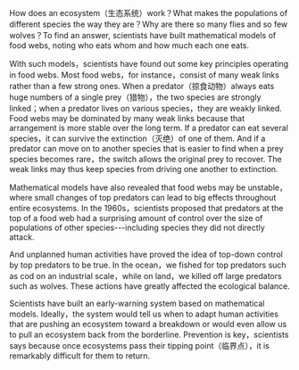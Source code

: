 How does an ecosystem（生态系统）work？What makes the populations of different species the way they are？Why are there so many flies and so few wolves？To find an answer, scientists have built mathematical models of food webs, noting who eats whom and how much each one eats.

With such models，scientists have found out some key principles operating in food webs. Most food webs，for instance，consist of many weak links rather than a few strong ones. When a predator（掠食动物）always eats huge numbers of a single prey（猎物），the two species are strongly linked；when a predator lives on various species，they are weakly linked. Food webs may be dominated by many weak links because that arrangement is more stable over the long term. If a predator can eat several species，it can survive the extinction（灭绝）of one of them. And if a predator can move on to another species that is easier to find when a prey species becomes rare，the switch allows the original prey to recover. The weak links may thus keep species from driving one another to extinction.

Mathematical models have also revealed that food webs may be unstable，where small changes of top predators can lead to big effects throughout entire ecosystems. In the 1960s，scientists proposed that predators at the top of a food web had a surprising amount of control over the size of populations of other species---including species they did not directly attack.

And unplanned human activities have proved the idea of top-down control by top predators to be true. In the ocean，we fished for top predators such as cod on an industrial scale，while on land，we killed off large predators such as wolves. These actions have greatly affected the ecological balance.

Scientists have built an early-warning system based on mathematical models. Ideally，the system would tell us when to adapt human activities that are pushing an ecosystem toward a breakdown or would even allow us to pull an ecosystem back from the borderline. Prevention is key，scientists says because once ecosystems pass their tipping point（临界点），it is remarkably difficult for them to return.